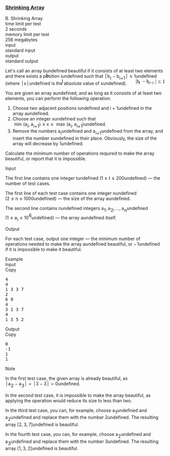 <h3><a href="https://codeforces.com/contest/2112/problem/B" target="_blank" rel="noopener noreferrer">Shrinking Array</a></h3>
<div class="header"><div class="title">B. Shrinking Array</div><div class="time-limit"><div class="property-title">time limit per test</div>2 seconds</div><div class="memory-limit"><div class="property-title">memory limit per test</div>256 megabytes</div><div class="input-file input-standard"><div class="property-title">input</div>standard input</div><div class="output-file output-standard"><div class="property-title">output</div>standard output</div></div><div><p>Let's call an array <span class="MathJax_Preview" style="color: inherit;"><span class="MJXp-math" id="MJXp-Span-1"><span class="MJXp-mi MJXp-italic" id="MJXp-Span-2">b</span></span></span><span class="MathJax MathJax_Processed" id="MathJax-Element-1-Frame" tabindex="0" style=""><nobr><span class="math" id="MathJax-Span-1"><span style="display: inline-block; position: relative; width: 0em; height: 0px; font-size: 122%;"><span style="position: absolute;"><span class="mrow" id="MathJax-Span-2"><span class="mi" id="MathJax-Span-3" style="font-family: MathJax_Math-italic;">b</span></span></span></span></span></nobr></span>undefined <span class="tex-font-style-it">beautiful</span> if it consists of at least two elements and there exists a position <span class="MathJax_Preview" style="color: inherit;"><span class="MJXp-math" id="MJXp-Span-3"><span class="MJXp-mi MJXp-italic" id="MJXp-Span-4">i</span></span></span><span class="MathJax MathJax_Processed" id="MathJax-Element-2-Frame" tabindex="0" style=""><nobr><span class="math" id="MathJax-Span-4"><span style="display: inline-block; position: relative; width: 0em; height: 0px; font-size: 122%;"><span style="position: absolute;"><span class="mrow" id="MathJax-Span-5"><span class="mi" id="MathJax-Span-6" style="font-family: MathJax_Math-italic;">i</span></span></span></span></span></nobr></span>undefined such that <span class="MathJax_Preview" style="color: inherit;"><span class="MJXp-math" id="MJXp-Span-5"><span class="MJXp-mrow" id="MJXp-Span-6"><span class="MJXp-mo" id="MJXp-Span-7" style="margin-left: 0.167em; margin-right: 0.167em;">|</span></span><span class="MJXp-msubsup" id="MJXp-Span-8"><span class="MJXp-mi MJXp-italic" id="MJXp-Span-9" style="margin-right: 0.05em;">b</span><span class="MJXp-mi MJXp-italic MJXp-script" id="MJXp-Span-10" style="vertical-align: -0.4em;">i</span></span><span class="MJXp-mo" id="MJXp-Span-11" style="margin-left: 0.267em; margin-right: 0.267em;">−</span><span class="MJXp-msubsup" id="MJXp-Span-12"><span class="MJXp-mi MJXp-italic" id="MJXp-Span-13" style="margin-right: 0.05em;">b</span><span class="MJXp-mrow MJXp-script" id="MJXp-Span-14" style="vertical-align: -0.4em;"><span class="MJXp-mi MJXp-italic" id="MJXp-Span-15">i</span><span class="MJXp-mo" id="MJXp-Span-16">+</span><span class="MJXp-mn" id="MJXp-Span-17">1</span></span></span><span class="MJXp-mrow" id="MJXp-Span-18"><span class="MJXp-mo" id="MJXp-Span-19" style="margin-left: 0.167em; margin-right: 0.167em;">|</span></span><span class="MJXp-mo" id="MJXp-Span-20" style="margin-left: 0.333em; margin-right: 0.333em;">≤</span><span class="MJXp-mn" id="MJXp-Span-21">1</span></span></span><span class="MathJax MathJax_Processed" id="MathJax-Element-3-Frame" tabindex="0" style=""><nobr><span class="math" id="MathJax-Span-7"><span style="display: inline-block; position: relative; width: 0em; height: 0px; font-size: 122%;"><span style="position: absolute;"><span class="mrow" id="MathJax-Span-8"><span class="texatom" id="MathJax-Span-9"><span class="mrow" id="MathJax-Span-10"><span class="mo" id="MathJax-Span-11" style="font-family: MathJax_Main;">|</span></span></span><span class="msubsup" id="MathJax-Span-12"><span style="display: inline-block; position: relative; width: 0.764em; height: 0px;"><span style="position: absolute; clip: rect(3.106em, 1000.41em, 4.16em, -999.997em); top: -3.978em; left: 0em;"><span class="mi" id="MathJax-Span-13" style="font-family: MathJax_Math-italic;">b</span><span style="display: inline-block; width: 0px; height: 3.984em;"></span></span><span style="position: absolute; top: -3.803em; left: 0.413em;"><span class="mi" id="MathJax-Span-14" style="font-size: 70.7%; font-family: MathJax_Math-italic;">i</span><span style="display: inline-block; width: 0px; height: 3.984em;"></span></span></span></span><span class="mo" id="MathJax-Span-15" style="font-family: MathJax_Main; padding-left: 0.237em;">−</span><span class="msubsup" id="MathJax-Span-16" style="padding-left: 0.237em;"><span style="display: inline-block; position: relative; width: 1.642em; height: 0px;"><span style="position: absolute; clip: rect(3.106em, 1000.41em, 4.16em, -999.997em); top: -3.978em; left: 0em;"><span class="mi" id="MathJax-Span-17" style="font-family: MathJax_Math-italic;">b</span><span style="display: inline-block; width: 0px; height: 3.984em;"></span></span><span style="position: absolute; top: -3.803em; left: 0.413em;"><span class="texatom" id="MathJax-Span-18"><span class="mrow" id="MathJax-Span-19"><span class="mi" id="MathJax-Span-20" style="font-size: 70.7%; font-family: MathJax_Math-italic;">i</span><span class="mo" id="MathJax-Span-21" style="font-size: 70.7%; font-family: MathJax_Main;">+</span><span class="mn" id="MathJax-Span-22" style="font-size: 70.7%; font-family: MathJax_Main;">1</span></span></span><span style="display: inline-block; width: 0px; height: 3.984em;"></span></span></span></span><span class="texatom" id="MathJax-Span-23"><span class="mrow" id="MathJax-Span-24"><span class="mo" id="MathJax-Span-25" style="font-family: MathJax_Main;">|</span></span></span><span class="mo" id="MathJax-Span-26" style="font-family: MathJax_Main; padding-left: 0.296em;">≤</span><span class="mn" id="MathJax-Span-27" style="font-family: MathJax_Main; padding-left: 0.296em;">1</span></span></span></span></span></nobr></span>undefined (where <span class="MathJax_Preview" style="color: inherit;"><span class="MJXp-math" id="MJXp-Span-22"><span class="MJXp-mrow" id="MJXp-Span-23"><span class="MJXp-mo" id="MJXp-Span-24" style="margin-left: 0.167em; margin-right: 0.167em;">|</span></span><span class="MJXp-mi MJXp-italic" id="MJXp-Span-25">x</span><span class="MJXp-mrow" id="MJXp-Span-26"><span class="MJXp-mo" id="MJXp-Span-27" style="margin-left: 0.167em; margin-right: 0.167em;">|</span></span></span></span><span class="MathJax MathJax_Processing" id="MathJax-Element-4-Frame" tabindex="0"></span>undefined is the absolute value of <span class="MathJax_Preview" style="color: inherit;"><span class="MJXp-math" id="MJXp-Span-28"><span class="MJXp-mi MJXp-italic" id="MJXp-Span-29">x</span></span></span><span class="MathJax MathJax_Processing" id="MathJax-Element-5-Frame" tabindex="0"></span>undefined).</p><p>You are given an array <span class="MathJax_Preview" style="color: inherit;"><span class="MJXp-math" id="MJXp-Span-30"><span class="MJXp-mi MJXp-italic" id="MJXp-Span-31">a</span></span></span><span class="MathJax MathJax_Processing" id="MathJax-Element-6-Frame" tabindex="0"></span>undefined, and as long as it consists of at least two elements, you can perform the following operation: </p><ol> <li> Choose two adjacent positions <span class="MathJax_Preview" style="color: inherit;"><span class="MJXp-math" id="MJXp-Span-32"><span class="MJXp-mi MJXp-italic" id="MJXp-Span-33">i</span></span></span><span class="MathJax MathJax_Processing" id="MathJax-Element-7-Frame" tabindex="0"></span>undefined and <span class="MathJax_Preview" style="color: inherit;"><span class="MJXp-math" id="MJXp-Span-34"><span class="MJXp-mi MJXp-italic" id="MJXp-Span-35">i</span><span class="MJXp-mo" id="MJXp-Span-36" style="margin-left: 0.267em; margin-right: 0.267em;">+</span><span class="MJXp-mn" id="MJXp-Span-37">1</span></span></span><span class="MathJax MathJax_Processing" id="MathJax-Element-8-Frame" tabindex="0"></span>undefined in the array <span class="MathJax_Preview" style="color: inherit;"><span class="MJXp-math" id="MJXp-Span-38"><span class="MJXp-mi MJXp-italic" id="MJXp-Span-39">a</span></span></span><span class="MathJax MathJax_Processing" id="MathJax-Element-9-Frame" tabindex="0"></span>undefined. </li><li> Choose an integer <span class="MathJax_Preview" style="color: inherit;"><span class="MJXp-math" id="MJXp-Span-40"><span class="MJXp-mi MJXp-italic" id="MJXp-Span-41">x</span></span></span><span class="MathJax MathJax_Processing" id="MathJax-Element-10-Frame" tabindex="0"></span>undefined such that <span class="MathJax_Preview" style="color: inherit;"><span class="MJXp-math" id="MJXp-Span-44"><span class="MJXp-mo" id="MJXp-Span-45" style="margin-left: 0.333em; margin-right: 0.333em;">min</span><span class="MJXp-mo" id="MJXp-Span-46" style="margin-left: 0em; margin-right: 0em;">(</span><span class="MJXp-msubsup" id="MJXp-Span-47"><span class="MJXp-mi MJXp-italic" id="MJXp-Span-48" style="margin-right: 0.05em;">a</span><span class="MJXp-mi MJXp-italic MJXp-script" id="MJXp-Span-49" style="vertical-align: -0.4em;">i</span></span><span class="MJXp-mo" id="MJXp-Span-50" style="margin-left: 0em; margin-right: 0.222em;">,</span><span class="MJXp-msubsup" id="MJXp-Span-51"><span class="MJXp-mi MJXp-italic" id="MJXp-Span-52" style="margin-right: 0.05em;">a</span><span class="MJXp-mrow MJXp-script" id="MJXp-Span-53" style="vertical-align: -0.4em;"><span class="MJXp-mi MJXp-italic" id="MJXp-Span-54">i</span><span class="MJXp-mo" id="MJXp-Span-55">+</span><span class="MJXp-mn" id="MJXp-Span-56">1</span></span></span><span class="MJXp-mo" id="MJXp-Span-57" style="margin-left: 0em; margin-right: 0em;">)</span><span class="MJXp-mo" id="MJXp-Span-58" style="margin-left: 0.333em; margin-right: 0.333em;">≤</span><span class="MJXp-mi MJXp-italic" id="MJXp-Span-59">x</span><span class="MJXp-mo" id="MJXp-Span-60" style="margin-left: 0.333em; margin-right: 0.333em;">≤</span><span class="MJXp-mo" id="MJXp-Span-61" style="margin-left: 0.333em; margin-right: 0.333em;">max</span><span class="MJXp-mo" id="MJXp-Span-62" style="margin-left: 0em; margin-right: 0em;">(</span><span class="MJXp-msubsup" id="MJXp-Span-63"><span class="MJXp-mi MJXp-italic" id="MJXp-Span-64" style="margin-right: 0.05em;">a</span><span class="MJXp-mi MJXp-italic MJXp-script" id="MJXp-Span-65" style="vertical-align: -0.4em;">i</span></span><span class="MJXp-mo" id="MJXp-Span-66" style="margin-left: 0em; margin-right: 0.222em;">,</span><span class="MJXp-msubsup" id="MJXp-Span-67"><span class="MJXp-mi MJXp-italic" id="MJXp-Span-68" style="margin-right: 0.05em;">a</span><span class="MJXp-mrow MJXp-script" id="MJXp-Span-69" style="vertical-align: -0.4em;"><span class="MJXp-mi MJXp-italic" id="MJXp-Span-70">i</span><span class="MJXp-mo" id="MJXp-Span-71">+</span><span class="MJXp-mn" id="MJXp-Span-72">1</span></span></span><span class="MJXp-mo" id="MJXp-Span-73" style="margin-left: 0em; margin-right: 0em;">)</span></span></span><span class="MathJax MathJax_Processing" id="MathJax-Element-11-Frame" tabindex="0"></span>undefined. </li><li> Remove the numbers <span class="MathJax_Preview" style="color: inherit;"><span class="MJXp-math" id="MJXp-Span-74"><span class="MJXp-msubsup" id="MJXp-Span-75"><span class="MJXp-mi MJXp-italic" id="MJXp-Span-76" style="margin-right: 0.05em;">a</span><span class="MJXp-mi MJXp-italic MJXp-script" id="MJXp-Span-77" style="vertical-align: -0.4em;">i</span></span></span></span><span class="MathJax MathJax_Processing" id="MathJax-Element-12-Frame" tabindex="0"></span>undefined and <span class="MathJax_Preview" style="color: inherit;"><span class="MJXp-math" id="MJXp-Span-78"><span class="MJXp-msubsup" id="MJXp-Span-79"><span class="MJXp-mi MJXp-italic" id="MJXp-Span-80" style="margin-right: 0.05em;">a</span><span class="MJXp-mrow MJXp-script" id="MJXp-Span-81" style="vertical-align: -0.4em;"><span class="MJXp-mi MJXp-italic" id="MJXp-Span-82">i</span><span class="MJXp-mo" id="MJXp-Span-83">+</span><span class="MJXp-mn" id="MJXp-Span-84">1</span></span></span></span></span><span class="MathJax MathJax_Processing" id="MathJax-Element-13-Frame" tabindex="0"></span>undefined from the array, and insert the number <span class="MathJax_Preview" style="color: inherit;"><span class="MJXp-math" id="MJXp-Span-85"><span class="MJXp-mi MJXp-italic" id="MJXp-Span-86">x</span></span></span><span class="MathJax MathJax_Processing" id="MathJax-Element-14-Frame" tabindex="0"></span>undefined in their place. Obviously, the size of the array will decrease by <span class="MathJax_Preview" style="color: inherit;"><span class="MJXp-math" id="MJXp-Span-87"><span class="MJXp-mn" id="MJXp-Span-88">1</span></span></span><span class="MathJax MathJax_Processing" id="MathJax-Element-15-Frame" tabindex="0"></span>undefined. </li></ol><p>Calculate the minimum number of operations required to make the array beautiful, or report that it is impossible.</p></div><div class="input-specification"><div class="section-title">Input</div><p>The first line contains one integer <span class="MathJax_Preview" style="color: inherit;"><span class="MJXp-math" id="MJXp-Span-89"><span class="MJXp-mi MJXp-italic" id="MJXp-Span-90">t</span></span></span><span class="MathJax MathJax_Processing" id="MathJax-Element-16-Frame" tabindex="0"></span>undefined (<span class="MathJax_Preview" style="color: inherit;"><span class="MJXp-math" id="MJXp-Span-91"><span class="MJXp-mn" id="MJXp-Span-92">1</span><span class="MJXp-mo" id="MJXp-Span-93" style="margin-left: 0.333em; margin-right: 0.333em;">≤</span><span class="MJXp-mi MJXp-italic" id="MJXp-Span-94">t</span><span class="MJXp-mo" id="MJXp-Span-95" style="margin-left: 0.333em; margin-right: 0.333em;">≤</span><span class="MJXp-mn" id="MJXp-Span-96">200</span></span></span><span class="MathJax MathJax_Processing" id="MathJax-Element-17-Frame" tabindex="0"></span>undefined)&nbsp;— the number of test cases.</p><p>The first line of each test case contains one integer <span class="MathJax_Preview" style="color: inherit;"><span class="MJXp-math" id="MJXp-Span-97"><span class="MJXp-mi MJXp-italic" id="MJXp-Span-98">n</span></span></span><span class="MathJax MathJax_Processing" id="MathJax-Element-18-Frame" tabindex="0"></span>undefined (<span class="MathJax_Preview" style="color: inherit;"><span class="MJXp-math" id="MJXp-Span-99"><span class="MJXp-mn" id="MJXp-Span-100">2</span><span class="MJXp-mo" id="MJXp-Span-101" style="margin-left: 0.333em; margin-right: 0.333em;">≤</span><span class="MJXp-mi MJXp-italic" id="MJXp-Span-102">n</span><span class="MJXp-mo" id="MJXp-Span-103" style="margin-left: 0.333em; margin-right: 0.333em;">≤</span><span class="MJXp-mn" id="MJXp-Span-104">1000</span></span></span><span class="MathJax MathJax_Processing" id="MathJax-Element-19-Frame" tabindex="0"></span>undefined)&nbsp;— the size of the array <span class="MathJax_Preview" style="color: inherit;"><span class="MJXp-math" id="MJXp-Span-105"><span class="MJXp-mi MJXp-italic" id="MJXp-Span-106">a</span></span></span><span class="MathJax MathJax_Processing" id="MathJax-Element-20-Frame" tabindex="0"></span>undefined.</p><p>The second line contains <span class="MathJax_Preview" style="color: inherit;"><span class="MJXp-math" id="MJXp-Span-107"><span class="MJXp-mi MJXp-italic" id="MJXp-Span-108">n</span></span></span><span class="MathJax MathJax_Processing" id="MathJax-Element-21-Frame" tabindex="0"></span>undefined integers <span class="MathJax_Preview" style="color: inherit;"><span class="MJXp-math" id="MJXp-Span-109"><span class="MJXp-msubsup" id="MJXp-Span-110"><span class="MJXp-mi MJXp-italic" id="MJXp-Span-111" style="margin-right: 0.05em;">a</span><span class="MJXp-mn MJXp-script" id="MJXp-Span-112" style="vertical-align: -0.4em;">1</span></span><span class="MJXp-mo" id="MJXp-Span-113" style="margin-left: 0em; margin-right: 0.222em;">,</span><span class="MJXp-msubsup" id="MJXp-Span-114"><span class="MJXp-mi MJXp-italic" id="MJXp-Span-115" style="margin-right: 0.05em;">a</span><span class="MJXp-mn MJXp-script" id="MJXp-Span-116" style="vertical-align: -0.4em;">2</span></span><span class="MJXp-mo" id="MJXp-Span-117" style="margin-left: 0em; margin-right: 0.222em;">,</span><span class="MJXp-mo" id="MJXp-Span-118" style="margin-left: 0em; margin-right: 0em;">…</span><span class="MJXp-mo" id="MJXp-Span-119" style="margin-left: 0em; margin-right: 0.222em;">,</span><span class="MJXp-msubsup" id="MJXp-Span-120"><span class="MJXp-mi MJXp-italic" id="MJXp-Span-121" style="margin-right: 0.05em;">a</span><span class="MJXp-mi MJXp-italic MJXp-script" id="MJXp-Span-122" style="vertical-align: -0.4em;">n</span></span></span></span><span class="MathJax MathJax_Processing" id="MathJax-Element-22-Frame" tabindex="0"></span>undefined (<span class="MathJax_Preview" style="color: inherit;"><span class="MJXp-math" id="MJXp-Span-123"><span class="MJXp-mn" id="MJXp-Span-124">1</span><span class="MJXp-mo" id="MJXp-Span-125" style="margin-left: 0.333em; margin-right: 0.333em;">≤</span><span class="MJXp-msubsup" id="MJXp-Span-126"><span class="MJXp-mi MJXp-italic" id="MJXp-Span-127" style="margin-right: 0.05em;">a</span><span class="MJXp-mi MJXp-italic MJXp-script" id="MJXp-Span-128" style="vertical-align: -0.4em;">i</span></span><span class="MJXp-mo" id="MJXp-Span-129" style="margin-left: 0.333em; margin-right: 0.333em;">≤</span><span class="MJXp-msubsup" id="MJXp-Span-130"><span class="MJXp-mn" id="MJXp-Span-131" style="margin-right: 0.05em;">10</span><span class="MJXp-mn MJXp-script" id="MJXp-Span-132" style="vertical-align: 0.5em;">6</span></span></span></span><span class="MathJax MathJax_Processing" id="MathJax-Element-23-Frame" tabindex="0"></span>undefined)&nbsp;— the array <span class="MathJax_Preview" style="color: inherit;"><span class="MJXp-math" id="MJXp-Span-133"><span class="MJXp-mi MJXp-italic" id="MJXp-Span-134">a</span></span></span><span class="MathJax MathJax_Processing" id="MathJax-Element-24-Frame" tabindex="0"></span>undefined itself.</p></div><div class="output-specification"><div class="section-title">Output</div><p>For each test case, output one integer&nbsp;— the minimum number of operations needed to make the array <span class="MathJax_Preview" style="color: inherit;"><span class="MJXp-math" id="MJXp-Span-135"><span class="MJXp-mi MJXp-italic" id="MJXp-Span-136">a</span></span></span><span class="MathJax MathJax_Processing" id="MathJax-Element-25-Frame" tabindex="0"></span>undefined beautiful, or <span class="MathJax_Preview" style="color: inherit;"><span class="MJXp-math" id="MJXp-Span-137"><span class="MJXp-mo" id="MJXp-Span-138" style="margin-left: 0em; margin-right: 0.111em;">−</span><span class="MJXp-mn" id="MJXp-Span-139">1</span></span></span><span class="MathJax MathJax_Processing" id="MathJax-Element-26-Frame" tabindex="0"></span>undefined if it is impossible to make it beautiful.</p></div><div class="sample-tests"><div class="section-title">Example</div><div class="sample-test"><div class="input"><div class="title">Input<div title="Copy" data-clipboard-target="#id008165240486418264" id="id009512516381968822" class="input-output-copier">Copy</div></div><pre id="id008165240486418264"><div class="test-example-line test-example-line-even test-example-line-0">4</div><div class="test-example-line test-example-line-odd test-example-line-1">4</div><div class="test-example-line test-example-line-odd test-example-line-1">1 3 3 7</div><div class="test-example-line test-example-line-even test-example-line-2">2</div><div class="test-example-line test-example-line-even test-example-line-2">6 9</div><div class="test-example-line test-example-line-odd test-example-line-3">4</div><div class="test-example-line test-example-line-odd test-example-line-3">3 1 3 7</div><div class="test-example-line test-example-line-even test-example-line-4">4</div><div class="test-example-line test-example-line-even test-example-line-4">1 3 5 2</div></pre></div><div class="output"><div class="title">Output<div title="Copy" data-clipboard-target="#id005000761312083906" id="id007720882548718321" class="input-output-copier">Copy</div></div><pre id="id005000761312083906">0
-1
1
1
</pre></div></div></div><div class="note"><div class="section-title">Note</div><p>In the first test case, the given array is already beautiful, as <span class="MathJax_Preview" style="color: inherit;"><span class="MJXp-math" id="MJXp-Span-140"><span class="MJXp-mrow" id="MJXp-Span-141"><span class="MJXp-mo" id="MJXp-Span-142" style="margin-left: 0.167em; margin-right: 0.167em;">|</span></span><span class="MJXp-msubsup" id="MJXp-Span-143"><span class="MJXp-mi MJXp-italic" id="MJXp-Span-144" style="margin-right: 0.05em;">a</span><span class="MJXp-mn MJXp-script" id="MJXp-Span-145" style="vertical-align: -0.4em;">2</span></span><span class="MJXp-mo" id="MJXp-Span-146" style="margin-left: 0.267em; margin-right: 0.267em;">−</span><span class="MJXp-msubsup" id="MJXp-Span-147"><span class="MJXp-mi MJXp-italic" id="MJXp-Span-148" style="margin-right: 0.05em;">a</span><span class="MJXp-mn MJXp-script" id="MJXp-Span-149" style="vertical-align: -0.4em;">3</span></span><span class="MJXp-mrow" id="MJXp-Span-150"><span class="MJXp-mo" id="MJXp-Span-151" style="margin-left: 0.167em; margin-right: 0.167em;">|</span></span><span class="MJXp-mo" id="MJXp-Span-152" style="margin-left: 0.333em; margin-right: 0.333em;">=</span><span class="MJXp-mrow" id="MJXp-Span-153"><span class="MJXp-mo" id="MJXp-Span-154" style="margin-left: 0.167em; margin-right: 0.167em;">|</span></span><span class="MJXp-mn" id="MJXp-Span-155">3</span><span class="MJXp-mo" id="MJXp-Span-156" style="margin-left: 0.267em; margin-right: 0.267em;">−</span><span class="MJXp-mn" id="MJXp-Span-157">3</span><span class="MJXp-mrow" id="MJXp-Span-158"><span class="MJXp-mo" id="MJXp-Span-159" style="margin-left: 0.167em; margin-right: 0.167em;">|</span></span><span class="MJXp-mo" id="MJXp-Span-160" style="margin-left: 0.333em; margin-right: 0.333em;">=</span><span class="MJXp-mn" id="MJXp-Span-161">0</span></span></span><span class="MathJax MathJax_Processing" id="MathJax-Element-27-Frame" tabindex="0"></span>undefined.</p><p>In the second test case, it is impossible to make the array beautiful, as applying the operation would reduce its size to less than two.</p><p>In the third test case, you can, for example, choose <span class="MathJax_Preview" style="color: inherit;"><span class="MJXp-math" id="MJXp-Span-162"><span class="MJXp-msubsup" id="MJXp-Span-163"><span class="MJXp-mi MJXp-italic" id="MJXp-Span-164" style="margin-right: 0.05em;">a</span><span class="MJXp-mn MJXp-script" id="MJXp-Span-165" style="vertical-align: -0.4em;">1</span></span></span></span><span class="MathJax MathJax_Processing" id="MathJax-Element-28-Frame" tabindex="0"></span>undefined and <span class="MathJax_Preview" style="color: inherit;"><span class="MJXp-math" id="MJXp-Span-166"><span class="MJXp-msubsup" id="MJXp-Span-167"><span class="MJXp-mi MJXp-italic" id="MJXp-Span-168" style="margin-right: 0.05em;">a</span><span class="MJXp-mn MJXp-script" id="MJXp-Span-169" style="vertical-align: -0.4em;">2</span></span></span></span><span class="MathJax MathJax_Processing" id="MathJax-Element-29-Frame" tabindex="0"></span>undefined and replace them with the number <span class="MathJax_Preview" style="color: inherit;"><span class="MJXp-math" id="MJXp-Span-170"><span class="MJXp-mn" id="MJXp-Span-171">2</span></span></span><span class="MathJax MathJax_Processing" id="MathJax-Element-30-Frame" tabindex="0"></span>undefined. The resulting array <span class="MathJax_Preview" style="color: inherit;"><span class="MJXp-math" id="MJXp-Span-172"><span class="MJXp-mo" id="MJXp-Span-173" style="margin-left: 0em; margin-right: 0em;">[</span><span class="MJXp-mn" id="MJXp-Span-174">2</span><span class="MJXp-mo" id="MJXp-Span-175" style="margin-left: 0em; margin-right: 0.222em;">,</span><span class="MJXp-mn" id="MJXp-Span-176">3</span><span class="MJXp-mo" id="MJXp-Span-177" style="margin-left: 0em; margin-right: 0.222em;">,</span><span class="MJXp-mn" id="MJXp-Span-178">7</span><span class="MJXp-mo" id="MJXp-Span-179" style="margin-left: 0em; margin-right: 0em;">]</span></span></span><span class="MathJax MathJax_Processing" id="MathJax-Element-31-Frame" tabindex="0"></span>undefined is beautiful.</p><p>In the fourth test case, you can, for example, choose <span class="MathJax_Preview" style="color: inherit;"><span class="MJXp-math" id="MJXp-Span-180"><span class="MJXp-msubsup" id="MJXp-Span-181"><span class="MJXp-mi MJXp-italic" id="MJXp-Span-182" style="margin-right: 0.05em;">a</span><span class="MJXp-mn MJXp-script" id="MJXp-Span-183" style="vertical-align: -0.4em;">2</span></span></span></span><span class="MathJax MathJax_Processing" id="MathJax-Element-32-Frame" tabindex="0"></span>undefined and <span class="MathJax_Preview" style="color: inherit;"><span class="MJXp-math" id="MJXp-Span-184"><span class="MJXp-msubsup" id="MJXp-Span-185"><span class="MJXp-mi MJXp-italic" id="MJXp-Span-186" style="margin-right: 0.05em;">a</span><span class="MJXp-mn MJXp-script" id="MJXp-Span-187" style="vertical-align: -0.4em;">3</span></span></span></span><span class="MathJax MathJax_Processing" id="MathJax-Element-33-Frame" tabindex="0"></span>undefined and replace them with the number <span class="MathJax_Preview" style="color: inherit;"><span class="MJXp-math" id="MJXp-Span-188"><span class="MJXp-mn" id="MJXp-Span-189">3</span></span></span><span class="MathJax MathJax_Processing" id="MathJax-Element-34-Frame" tabindex="0"></span>undefined. The resulting array <span class="MathJax_Preview" style="color: inherit;"><span class="MJXp-math" id="MJXp-Span-190"><span class="MJXp-mo" id="MJXp-Span-191" style="margin-left: 0em; margin-right: 0em;">[</span><span class="MJXp-mn" id="MJXp-Span-192">1</span><span class="MJXp-mo" id="MJXp-Span-193" style="margin-left: 0em; margin-right: 0.222em;">,</span><span class="MJXp-mn" id="MJXp-Span-194">3</span><span class="MJXp-mo" id="MJXp-Span-195" style="margin-left: 0em; margin-right: 0.222em;">,</span><span class="MJXp-mn" id="MJXp-Span-196">2</span><span class="MJXp-mo" id="MJXp-Span-197" style="margin-left: 0em; margin-right: 0em;">]</span></span></span><span class="MathJax MathJax_Processing" id="MathJax-Element-35-Frame" tabindex="0"></span>undefined is beautiful.</p></div>